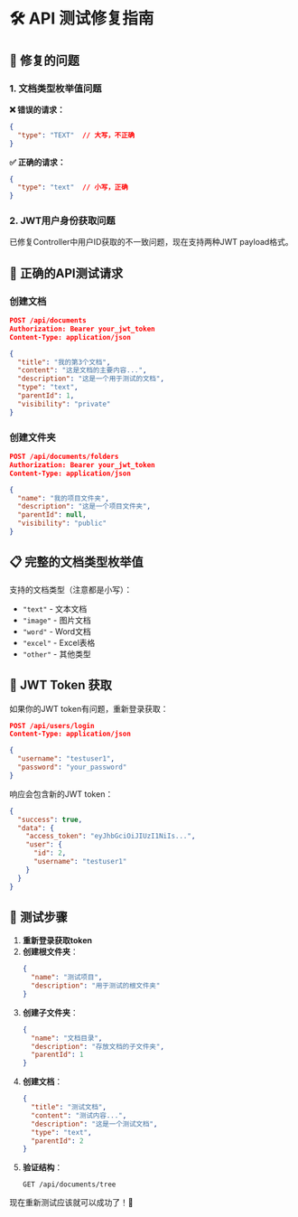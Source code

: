 # 🛠️ API 测试修复指南

## 🔧 修复的问题

### 1. 文档类型枚举值问题
**❌ 错误的请求：**
```json
{
  "type": "TEXT"  // 大写，不正确
}
```

**✅ 正确的请求：**
```json
{
  "type": "text"  // 小写，正确
}
```

### 2. JWT用户身份获取问题
已修复Controller中用户ID获取的不一致问题，现在支持两种JWT payload格式。

## 📝 正确的API测试请求

### 创建文档
```json
POST /api/documents
Authorization: Bearer your_jwt_token
Content-Type: application/json

{
  "title": "我的第3个文档",
  "content": "这是文档的主要内容...",
  "description": "这是一个用于测试的文档",
  "type": "text",
  "parentId": 1,
  "visibility": "private"
}
```

### 创建文件夹
```json
POST /api/documents/folders
Authorization: Bearer your_jwt_token
Content-Type: application/json

{
  "name": "我的项目文件夹",
  "description": "这是一个项目文件夹",
  "parentId": null,
  "visibility": "public"
}
```

## 📋 完整的文档类型枚举值

支持的文档类型（注意都是小写）：
- `"text"` - 文本文档
- `"image"` - 图片文档
- `"word"` - Word文档
- `"excel"` - Excel表格
- `"other"` - 其他类型

## 🔑 JWT Token 获取

如果你的JWT token有问题，重新登录获取：

```json
POST /api/users/login
Content-Type: application/json

{
  "username": "testuser1",
  "password": "your_password"
}
```

响应会包含新的JWT token：
```json
{
  "success": true,
  "data": {
    "access_token": "eyJhbGciOiJIUzI1NiIs...",
    "user": {
      "id": 2,
      "username": "testuser1"
    }
  }
}
```

## 🧪 测试步骤

1. **重新登录获取token**
2. **创建根文件夹**：
   ```json
   {
     "name": "测试项目",
     "description": "用于测试的根文件夹"
   }
   ```
3. **创建子文件夹**：
   ```json
   {
     "name": "文档目录", 
     "description": "存放文档的子文件夹",
     "parentId": 1
   }
   ```
4. **创建文档**：
   ```json
   {
     "title": "测试文档",
     "content": "测试内容...",
     "description": "这是一个测试文档",
     "type": "text",
     "parentId": 2
   }
   ```
5. **验证结构**：
   ```
   GET /api/documents/tree
   ```

现在重新测试应该就可以成功了！🎉